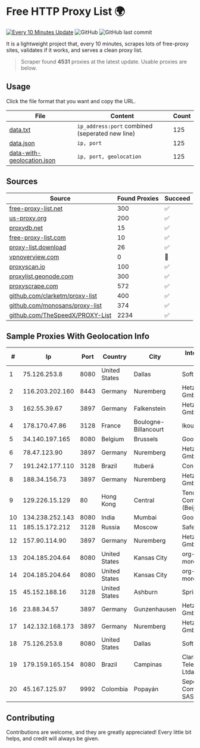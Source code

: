 
# Free HTTP Proxy List 🌍

[![Every 10 Minutes Update](https://github.com/mertguvencli/http-proxy-list/actions/workflows/main.yml/badge.svg?branch=main)](https://github.com/mertguvencli/http-proxy-list/actions/workflows/main.yml)
![GitHub](https://img.shields.io/github/license/mertguvencli/http-proxy-list)
![GitHub last commit](https://img.shields.io/github/last-commit/mertguvencli/http-proxy-list)

It is a lightweight project that, every 10 minutes, scrapes lots of free-proxy sites, validates if it works, and serves a clean proxy list.


> Scraper found **4531** proxies at the latest update. Usable proxies are below.

## Usage

Click the file format that you want and copy the URL.


|File|Content|Count|
|----|-------|-----|
|[data.txt](https://raw.githubusercontent.com/mertguvencli/http-proxy-list/main/proxy-list/data.txt)|`ip_address:port` combined (seperated new line)|125|
|[data.json](https://raw.githubusercontent.com/mertguvencli/http-proxy-list/main/proxy-list/data.json)|`ip, port`|125|
|[data-with-geolocation.json](https://raw.githubusercontent.com/mertguvencli/http-proxy-list/main/proxy-list/data-with-geolocation.json)|`ip, port, geolocation`|125|

## Sources

|Source|Found Proxies|Succeed|
|------|-------------|-------|
|[free-proxy-list.net](https://free-proxy-list.net)|300|✅|
|[us-proxy.org](https://www.us-proxy.org)|200|✅|
|[proxydb.net](http://proxydb.net)|15|✅|
|[free-proxy-list.com](https://free-proxy-list.com/?page=&port=&type%5B%5D=http&type%5B%5D=https&up_time=0&search=Search)|10|✅|
|[proxy-list.download](https://www.proxy-list.download/HTTP)|26|✅|
|[vpnoverview.com](https://vpnoverview.com/privacy/anonymous-browsing/free-proxy-servers)|0|🚫|
|[proxyscan.io](https://www.proxyscan.io)|100|✅|
|[proxylist.geonode.com](https://proxylist.geonode.com/api/proxy-list?limit=300&page=1&sort_by=lastChecked&sort_type=desc&protocols=http,https)|300|✅|
|[proxyscrape.com](https://api.proxyscrape.com/v2/?request=displayproxies&protocol=http&timeout=10000&country=all&ssl=all&anonymity=all)|572|✅|
|[github.com/clarketm/proxy-list](https://raw.githubusercontent.com/clarketm/proxy-list/master/proxy-list-raw.txt)|400|✅|
|[github.com/monosans/proxy-list](https://raw.githubusercontent.com/monosans/proxy-list/main/proxies/http.txt)|374|✅|
|[github.com/TheSpeedX/PROXY-List](https://raw.githubusercontent.com/TheSpeedX/PROXY-List/master/http.txt)|2234|✅|


## Sample Proxies With Geolocation Info

|#|Ip|Port|Country|City|Internet Service Provider|
|-|--|----|-------|----|-------------------------|
|1|75.126.253.8|8080|United States|Dallas|SoftLayer|
|2|116.203.202.160|8443|Germany|Nuremberg|Hetzner Online GmbH|
|3|162.55.39.67|3897|Germany|Falkenstein|Hetzner Online GmbH|
|4|178.170.47.86|3128|France|Boulogne-Billancourt|Ikoula Net SAS|
|5|34.140.197.165|8080|Belgium|Brussels|Google LLC|
|6|78.47.123.90|3897|Germany|Nuremberg|Hetzner Online GmbH|
|7|191.242.177.110|3128|Brazil|Ituberá|Conect Telecom|
|8|188.34.156.73|3897|Germany|Nuremberg|Hetzner Online GmbH|
|9|129.226.15.129|80|Hong Kong|Central|Tencent Cloud Computing (Beijing) Co|
|10|134.238.252.143|8080|India|Mumbai|Google LLC|
|11|185.15.172.212|3128|Russia|Moscow|SafeData LLC|
|12|157.90.114.90|3897|Germany|Nuremberg|Hetzner Online GmbH|
|13|204.185.204.64|8080|United States|Kansas City|org-morenet.more.net|
|14|204.185.204.64|8080|United States|Kansas City|org-morenet.more.net|
|15|45.152.188.16|3128|United States|Ashburn|Sprint|
|16|23.88.34.57|3897|Germany|Gunzenhausen|Hetzner Online GmbH|
|17|142.132.168.173|3897|Germany|Nuremberg|Hetzner Online GmbH|
|18|75.126.253.8|8080|United States|Dallas|SoftLayer|
|19|179.159.165.154|8080|Brazil|Campinas|Claro NXT Telecomunicacoes Ltda|
|20|45.167.125.97|9992|Colombia|Popayán|Sepcom Comunicaciones SAS|



## Contributing

Contributions are welcome, and they are greatly appreciated! Every
little bit helps, and credit will always be given.

